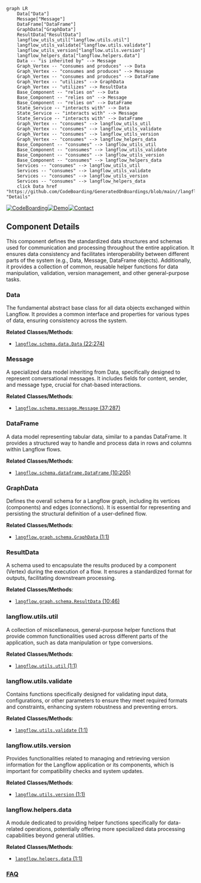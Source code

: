 ```mermaid
graph LR
    Data["Data"]
    Message["Message"]
    DataFrame["DataFrame"]
    GraphData["GraphData"]
    ResultData["ResultData"]
    langflow_utils_util["langflow.utils.util"]
    langflow_utils_validate["langflow.utils.validate"]
    langflow_utils_version["langflow.utils.version"]
    langflow_helpers_data["langflow.helpers.data"]
    Data -- "is inherited by" --> Message
    Graph_Vertex -- "consumes and produces" --> Data
    Graph_Vertex -- "consumes and produces" --> Message
    Graph_Vertex -- "consumes and produces" --> DataFrame
    Graph_Vertex -- "utilizes" --> GraphData
    Graph_Vertex -- "utilizes" --> ResultData
    Base_Component -- "relies on" --> Data
    Base_Component -- "relies on" --> Message
    Base_Component -- "relies on" --> DataFrame
    State_Service -- "interacts with" --> Data
    State_Service -- "interacts with" --> Message
    State_Service -- "interacts with" --> DataFrame
    Graph_Vertex -- "consumes" --> langflow_utils_util
    Graph_Vertex -- "consumes" --> langflow_utils_validate
    Graph_Vertex -- "consumes" --> langflow_utils_version
    Graph_Vertex -- "consumes" --> langflow_helpers_data
    Base_Component -- "consumes" --> langflow_utils_util
    Base_Component -- "consumes" --> langflow_utils_validate
    Base_Component -- "consumes" --> langflow_utils_version
    Base_Component -- "consumes" --> langflow_helpers_data
    Services -- "consumes" --> langflow_utils_util
    Services -- "consumes" --> langflow_utils_validate
    Services -- "consumes" --> langflow_utils_version
    Services -- "consumes" --> langflow_helpers_data
    click Data href "https://github.com/CodeBoarding/GeneratedOnBoardings/blob/main//langflow/Data.md" "Details"
```
[![CodeBoarding](https://img.shields.io/badge/Generated%20by-CodeBoarding-9cf?style=flat-square)](https://github.com/CodeBoarding/GeneratedOnBoardings)[![Demo](https://img.shields.io/badge/Try%20our-Demo-blue?style=flat-square)](https://www.codeboarding.org/demo)[![Contact](https://img.shields.io/badge/Contact%20us%20-%20contact@codeboarding.org-lightgrey?style=flat-square)](mailto:contact@codeboarding.org)

## Component Details

This component defines the standardized data structures and schemas used for communication and processing throughout the entire application. It ensures data consistency and facilitates interoperability between different parts of the system (e.g., Data, Message, DataFrame objects). Additionally, it provides a collection of common, reusable helper functions for data manipulation, validation, version management, and other general-purpose tasks.

### Data
The fundamental abstract base class for all data objects exchanged within Langflow. It provides a common interface and properties for various types of data, ensuring consistency across the system.


**Related Classes/Methods**:

- <a href="https://github.com/langflow-ai/langflow/blob/master/src/backend/base/langflow/schema/data.py#L22-L274" target="_blank" rel="noopener noreferrer">`langflow.schema.data.Data` (22:274)</a>


### Message
A specialized data model inheriting from Data, specifically designed to represent conversational messages. It includes fields for content, sender, and message type, crucial for chat-based interactions.


**Related Classes/Methods**:

- <a href="https://github.com/langflow-ai/langflow/blob/master/src/backend/base/langflow/schema/message.py#L37-L287" target="_blank" rel="noopener noreferrer">`langflow.schema.message.Message` (37:287)</a>


### DataFrame
A data model representing tabular data, similar to a pandas DataFrame. It provides a structured way to handle and process data in rows and columns within Langflow flows.


**Related Classes/Methods**:

- <a href="https://github.com/langflow-ai/langflow/blob/master/src/backend/base/langflow/schema/dataframe.py#L10-L205" target="_blank" rel="noopener noreferrer">`langflow.schema.dataframe.DataFrame` (10:205)</a>


### GraphData
Defines the overall schema for a Langflow graph, including its vertices (components) and edges (connections). It is essential for representing and persisting the structural definition of a user-defined flow.


**Related Classes/Methods**:

- <a href="https://github.com/langflow-ai/langflow/blob/master/src/backend/base/langflow/graph/schema.py#L1-L1" target="_blank" rel="noopener noreferrer">`langflow.graph.schema.GraphData` (1:1)</a>


### ResultData
A schema used to encapsulate the results produced by a component (Vertex) during the execution of a flow. It ensures a standardized format for outputs, facilitating downstream processing.


**Related Classes/Methods**:

- <a href="https://github.com/langflow-ai/langflow/blob/master/src/backend/base/langflow/graph/schema.py#L10-L46" target="_blank" rel="noopener noreferrer">`langflow.graph.schema.ResultData` (10:46)</a>


### langflow.utils.util
A collection of miscellaneous, general-purpose helper functions that provide common functionalities used across different parts of the application, such as data manipulation or type conversions.


**Related Classes/Methods**:

- <a href="https://github.com/langflow-ai/langflow/blob/master/src/backend/base/langflow/utils/util.py#L1-L1" target="_blank" rel="noopener noreferrer">`langflow.utils.util` (1:1)</a>


### langflow.utils.validate
Contains functions specifically designed for validating input data, configurations, or other parameters to ensure they meet required formats and constraints, enhancing system robustness and preventing errors.


**Related Classes/Methods**:

- <a href="https://github.com/langflow-ai/langflow/blob/master/src/backend/base/langflow/utils/validate.py#L1-L1" target="_blank" rel="noopener noreferrer">`langflow.utils.validate` (1:1)</a>


### langflow.utils.version
Provides functionalities related to managing and retrieving version information for the Langflow application or its components, which is important for compatibility checks and system updates.


**Related Classes/Methods**:

- <a href="https://github.com/langflow-ai/langflow/blob/master/src/backend/base/langflow/utils/version.py#L1-L1" target="_blank" rel="noopener noreferrer">`langflow.utils.version` (1:1)</a>


### langflow.helpers.data
A module dedicated to providing helper functions specifically for data-related operations, potentially offering more specialized data processing capabilities beyond general utilities.


**Related Classes/Methods**:

- <a href="https://github.com/langflow-ai/langflow/blob/master/src/backend/base/langflow/helpers/data.py#L1-L1" target="_blank" rel="noopener noreferrer">`langflow.helpers.data` (1:1)</a>




### [FAQ](https://github.com/CodeBoarding/GeneratedOnBoardings/tree/main?tab=readme-ov-file#faq)